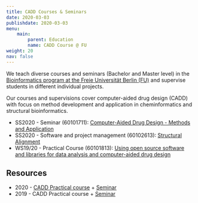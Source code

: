 ```yaml
---
title: CADD Courses & Seminars
date: 2020-03-03
publishdate: 2020-03-03
menu:
    main:
        parent: Education
        name: CADD Course @ FU
weight: 20
nav: false
---
```


We teach diverse courses and seminars (Bachelor and Master level) in the [Bioinformatics program at the Freie Universität Berlin (FU)](https://www.mi.fu-berlin.de/en/bioinf/index.html) and supervise students in different individual projects. 

<!--more-->

Our courses and supervisions cover computer-aided drug design (CADD) with focus on method development and application in cheminformatics and structural bioinformatics. 

* SS2020 - Seminar (60101711): [Computer-Aided Drug Design - Methods and Application](https://mycampus.imp.fu-berlin.de/evento/vv/course/597249?locale=en)
* SS2020 - Software and project management (60102613): [Structural Alignment](https://www.mi.fu-berlin.de/bioinf/stud/bachelor/abv/projektmanagement/SWP_projekte/Structural_Alignment.html) 
* WS19/20 - Practical Course (60101813): [Using open source software and libraries for data analysis and computer-aided drug design](https://mycampus.imp.fu-berlin.de/evento/vv/course/546987) 

## Resources

* 2020 - <a class="icon fa-lock" target="_blank" href="https://github.com/volkamerlab/CADDCourse2020" title="Access restricted to enroled students"> CADD Practical course</a> + <a class="icon fa-lock" target="_blank" href="https://github.com/volkamerlab/CADDSeminar_2020" title="Access restricted to enroled students"> Seminar</a>
* 2019 - CADD Practical course + <a class="icon fa-lock" target="_blank" href="https://github.com/volkamerlab/CADDSeminar_2019" title="Access restricted to enroled students"> Seminar</a>
